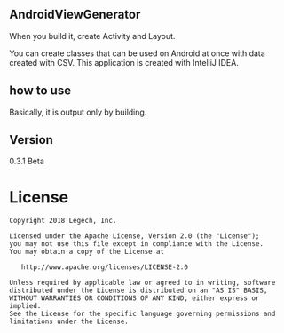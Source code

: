 ## AndroidViewGenerator

When you build it, create Activity and Layout.

You can create classes that can be used on Android at once with data created with CSV.
This application is created with IntelliJ IDEA.

## how to use
   
Basically, it is output only by building.

## Version

0.3.1 Beta

License
=======

    Copyright 2018 Legech, Inc.

    Licensed under the Apache License, Version 2.0 (the "License");
    you may not use this file except in compliance with the License.
    You may obtain a copy of the License at

       http://www.apache.org/licenses/LICENSE-2.0

    Unless required by applicable law or agreed to in writing, software
    distributed under the License is distributed on an "AS IS" BASIS,
    WITHOUT WARRANTIES OR CONDITIONS OF ANY KIND, either express or implied.
    See the License for the specific language governing permissions and
    limitations under the License.